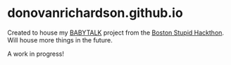# donovanrichardson.github.io

Created to house my [BABYTALK](https://donovanrichardson.github.io/bookbag/babytalk.html) project from the [Boston Stupid Hackthon](https://bostonstupidhackathon.com/). Will house more things in the future.

A work in progress!
